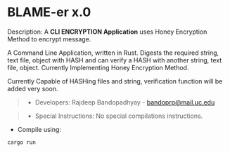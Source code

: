 # BLAME-er x.0

 Description: A **CLI ENCRYPTION Application** uses Honey Encryption Method to encrypt message.

A Command Line Application, written in Rust.
Digests the required string, text file, object with HASH and can verify a HASH with another string, text file, object.
Currently Implementing Honey Encryption Method.

Currently Capable of HASHing files and string, verification function will be added very soon.


> * Developers:
> Rajdeep Bandopadhyay - bandoprp@mail.uc.edu


> * Special Instructions:
> No special compilations instructions.


* Compile using:
```
cargo run
```
